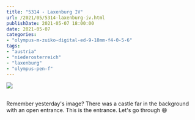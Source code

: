 ```yaml
---
title: "5314 - Laxenburg IV"
url: /2021/05/5314-laxenburg-iv.html
publishDate: 2021-05-07 18:00:00
date: 2021-05-07
categories:
- "olympus-m-zuiko-digital-ed-9-18mm-f4-0-5-6"
tags:
- "austria"
- "niederosterreich"
- "laxenburg"
- "olympus-pen-f"
---
```

<div class="container">
<div class="center"><a target="_blank" href="https://d25zfm9zpd7gm5.cloudfront.net/1200x1200/2019/20190422_104157_lr.jpg"><img class="webfeedsFeaturedVisual" src="https://d25zfm9zpd7gm5.cloudfront.net/0600x0600/2019/20190422_104157_lr.jpg" /></a></div>
</div>
<br />

Remember yesterday's image? There was a castle far in the
background with an open entrance. This is the entrance.
Let's go through :smile:
